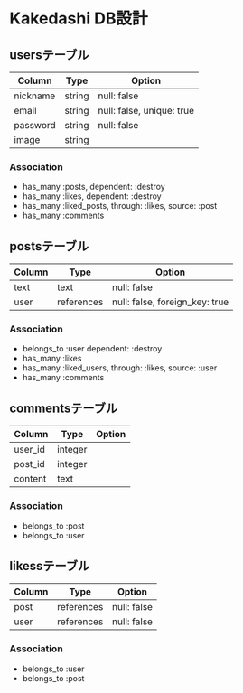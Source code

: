 # Kakedashi DB設計
## usersテーブル
|Column|Type|Option|
|------|----|------|
|nickname|string|null: false|
|email|string|null: false, unique: true|
|password|string|null: false|
|image|string||
### Association
- has_many :posts, dependent: :destroy
- has_many :likes, dependent: :destroy
- has_many :liked_posts, through: :likes, source: :post
- has_many :comments

## postsテーブル
|Column|Type|Option|
|------|----|------|
|text|text|null: false|
|user|references|null: false, foreign_key: true|
### Association
- belongs_to :user dependent: :destroy
- has_many :likes
- has_many :liked_users, through: :likes, source: :user
- has_many :comments


## commentsテーブル
|Column|Type|Option|
|------|----|------|
|user_id|integer||
|post_id|integer||
|content|text||

### Association
- belongs_to :post
- belongs_to :user

## likessテーブル
|Column|Type|Option|
|------|----|------|
|post|references|null: false|
|user|references|null: false|

### Association
- belongs_to :user
- belongs_to :post 
